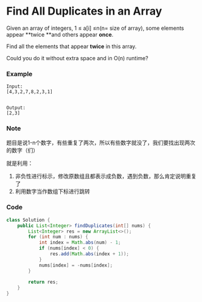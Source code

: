 # Find All Duplicates in an Array

Given an array of integers, 1 ≤ a\[i\] ≤n\(n= size of array\), some elements appear **twice **and others appear **once**.

Find all the elements that appear **twice** in this array.

Could you do it without extra space and in O\(n\) runtime?

### **Example**

```
Input:
[4,3,2,7,8,2,3,1]


Output:
[2,3]
```

### Note

题目是说1-n个数字，有些重复了两次，所以有些数字就没了，我们要找出现两次的数字（们）

就是利用：

1. 非负性进行标示，修改原数组且都表示成负数，遇到负数，那么肯定说明重复了
2. 利用数字当作数组下标进行跳转

### Code

```java
class Solution {
    public List<Integer> findDuplicates(int[] nums) {
        List<Integer> res = new ArrayList<>();
        for (int num : nums) {
            int index = Math.abs(num) - 1;
            if (nums[index] < 0) {
                res.add(Math.abs(index + 1));
            }
            nums[index] = -nums[index];
        }
        
        return res;
    }
}
```



